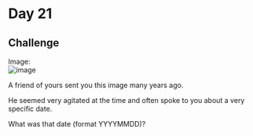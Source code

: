 # Day 21

## Challenge

Image: <br>
![image](https://github.com/user-attachments/assets/8ae22617-94dc-45d0-85d2-25950c2fbe40)

A friend of yours sent you this image many years ago.

He seemed very agitated at the time and often spoke to you about a very specific date.

What was that date (format YYYYMMDD)?
